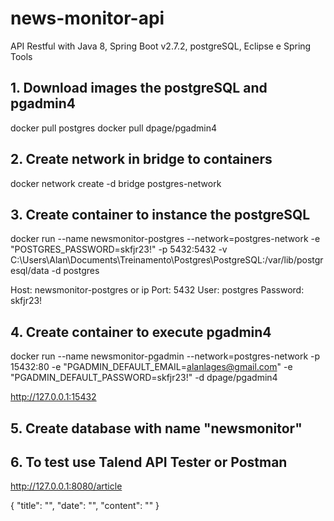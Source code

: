 # news-monitor-api
API Restful with Java 8, Spring Boot v2.7.2, postgreSQL, Eclipse e Spring Tools
## 1. Download images the postgreSQL and pgadmin4

docker pull postgres
docker pull dpage/pgadmin4

## 2. Create network in bridge to containers

docker network create -d bridge postgres-network

## 3. Create container to instance the postgreSQL

docker run --name newsmonitor-postgres --network=postgres-network -e "POSTGRES_PASSWORD=skfjr23!" -p 5432:5432 -v C:\Users\Alan\Documents\Treinamento\Postgres\PostgreSQL:/var/lib/postgresql/data -d postgres

Host: newsmonitor-postgres or ip
Port: 5432
User: postgres
Password: skfjr23!

## 4. Create container to execute pgadmin4

docker run --name newsmonitor-pgadmin --network=postgres-network -p 15432:80 -e "PGADMIN_DEFAULT_EMAIL=alanlages@gmail.com" -e "PGADMIN_DEFAULT_PASSWORD=skfjr23!" -d dpage/pgadmin4

http://127.0.0.1:15432

## 5. Create database with name "newsmonitor"

## 6. To test use Talend API Tester or Postman

http://127.0.0.1:8080/article

{
	"title": "",
	"date": "",
	"content": ""
}
